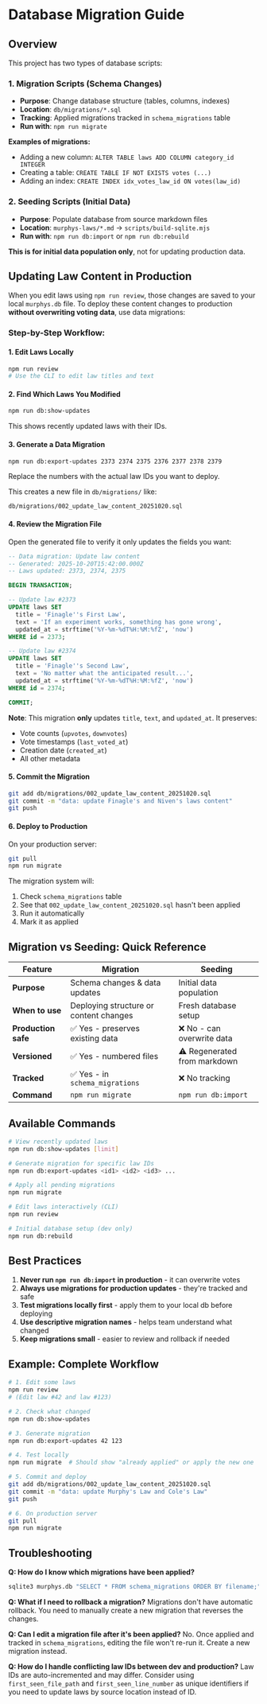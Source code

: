 # Database Migration Guide

## Overview

This project has two types of database scripts:

### 1. **Migration Scripts** (Schema Changes)
- **Purpose**: Change database structure (tables, columns, indexes)
- **Location**: `db/migrations/*.sql`
- **Tracking**: Applied migrations tracked in `schema_migrations` table
- **Run with**: `npm run migrate`

**Examples of migrations:**
- Adding a new column: `ALTER TABLE laws ADD COLUMN category_id INTEGER`
- Creating a table: `CREATE TABLE IF NOT EXISTS votes (...)`
- Adding an index: `CREATE INDEX idx_votes_law_id ON votes(law_id)`

### 2. **Seeding Scripts** (Initial Data)
- **Purpose**: Populate database from source markdown files
- **Location**: `murphys-laws/*.md` → `scripts/build-sqlite.mjs`
- **Run with**: `npm run db:import` or `npm run db:rebuild`

**This is for initial data population only**, not for updating production data.

## Updating Law Content in Production

When you edit laws using `npm run review`, those changes are saved to your local `murphys.db` file. To deploy these content changes to production **without overwriting voting data**, use data migrations:

### Step-by-Step Workflow:

#### 1. **Edit Laws Locally**
```bash
npm run review
# Use the CLI to edit law titles and text
```

#### 2. **Find Which Laws You Modified**
```bash
npm run db:show-updates
```

This shows recently updated laws with their IDs.

#### 3. **Generate a Data Migration**
```bash
npm run db:export-updates 2373 2374 2375 2376 2377 2378 2379
```

Replace the numbers with the actual law IDs you want to deploy.

This creates a new file in `db/migrations/` like:
```
db/migrations/002_update_law_content_20251020.sql
```

#### 4. **Review the Migration File**
Open the generated file to verify it only updates the fields you want:

```sql
-- Data migration: Update law content
-- Generated: 2025-10-20T15:42:00.000Z
-- Laws updated: 2373, 2374, 2375

BEGIN TRANSACTION;

-- Update law #2373
UPDATE laws SET
  title = 'Finagle''s First Law',
  text = 'If an experiment works, something has gone wrong',
  updated_at = strftime('%Y-%m-%dT%H:%M:%fZ', 'now')
WHERE id = 2373;

-- Update law #2374
UPDATE laws SET
  title = 'Finagle''s Second Law',
  text = 'No matter what the anticipated result...',
  updated_at = strftime('%Y-%m-%dT%H:%M:%fZ', 'now')
WHERE id = 2374;

COMMIT;
```

**Note**: This migration **only** updates `title`, `text`, and `updated_at`. It preserves:
- Vote counts (`upvotes`, `downvotes`)
- Vote timestamps (`last_voted_at`)
- Creation date (`created_at`)
- All other metadata

#### 5. **Commit the Migration**
```bash
git add db/migrations/002_update_law_content_20251020.sql
git commit -m "data: update Finagle's and Niven's laws content"
git push
```

#### 6. **Deploy to Production**
On your production server:
```bash
git pull
npm run migrate
```

The migration system will:
1. Check `schema_migrations` table
2. See that `002_update_law_content_20251020.sql` hasn't been applied
3. Run it automatically
4. Mark it as applied

## Migration vs Seeding: Quick Reference

| Feature | Migration | Seeding |
|---------|-----------|---------|
| **Purpose** | Schema changes & data updates | Initial data population |
| **When to use** | Deploying structure or content changes | Fresh database setup |
| **Production safe** | ✅ Yes - preserves existing data | ❌ No - can overwrite data |
| **Versioned** | ✅ Yes - numbered files | ⚠️  Regenerated from markdown |
| **Tracked** | ✅ Yes - in `schema_migrations` | ❌ No tracking |
| **Command** | `npm run migrate` | `npm run db:import` |

## Available Commands

```bash
# View recently updated laws
npm run db:show-updates [limit]

# Generate migration for specific law IDs
npm run db:export-updates <id1> <id2> <id3> ...

# Apply all pending migrations
npm run migrate

# Edit laws interactively (CLI)
npm run review

# Initial database setup (dev only)
npm run db:rebuild
```

## Best Practices

1. **Never run `npm run db:import` in production** - it can overwrite votes
2. **Always use migrations for production updates** - they're tracked and safe
3. **Test migrations locally first** - apply them to your local db before deploying
4. **Use descriptive migration names** - helps team understand what changed
5. **Keep migrations small** - easier to review and rollback if needed

## Example: Complete Workflow

```bash
# 1. Edit some laws
npm run review
# (Edit law #42 and law #123)

# 2. Check what changed
npm run db:show-updates

# 3. Generate migration
npm run db:export-updates 42 123

# 4. Test locally
npm run migrate  # Should show "already applied" or apply the new one

# 5. Commit and deploy
git add db/migrations/002_update_law_content_20251020.sql
git commit -m "data: update Murphy's Law and Cole's Law"
git push

# 6. On production server
git pull
npm run migrate
```

## Troubleshooting

**Q: How do I know which migrations have been applied?**
```bash
sqlite3 murphys.db "SELECT * FROM schema_migrations ORDER BY filename;"
```

**Q: What if I need to rollback a migration?**
Migrations don't have automatic rollback. You need to manually create a new migration that reverses the changes.

**Q: Can I edit a migration file after it's been applied?**
No. Once applied and tracked in `schema_migrations`, editing the file won't re-run it. Create a new migration instead.

**Q: How do I handle conflicting law IDs between dev and production?**
Law IDs are auto-incremented and may differ. Consider using `first_seen_file_path` and `first_seen_line_number` as unique identifiers if you need to update laws by source location instead of ID.
